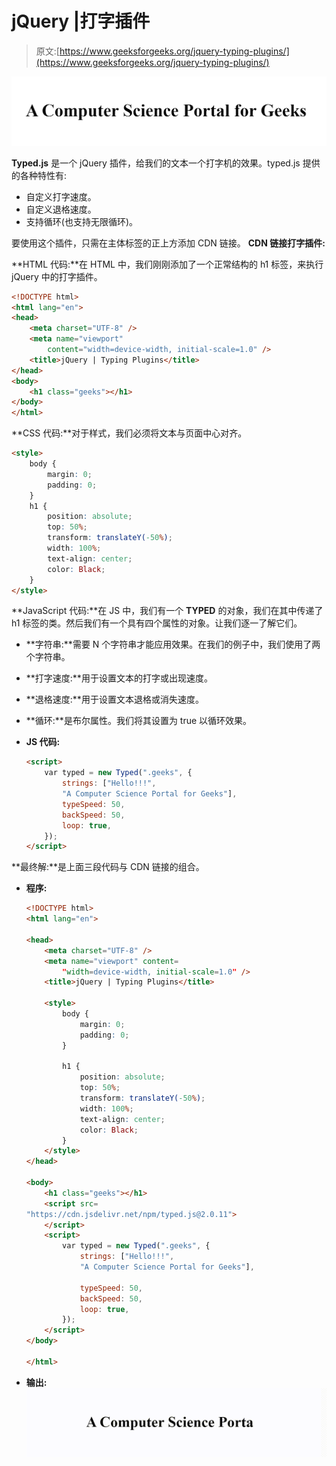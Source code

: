 # jQuery |打字插件

> 原文:[https://www.geeksforgeeks.org/jquery-typing-plugins/](https://www.geeksforgeeks.org/jquery-typing-plugins/)

![](img/ebe9385079308a47d09306deddd4cd93.png)

**Typed.js** 是一个 jQuery 插件，给我们的文本一个打字机的效果。typed.js 提供的各种特性有:

*   自定义打字速度。
*   自定义退格速度。
*   支持循环(也支持无限循环)。

要使用这个插件，只需在主体标签的正上方添加 CDN 链接。
**CDN 链接打字插件:**

**HTML 代码:**在 HTML 中，我们刚刚添加了一个正常结构的 h1 标签，来执行 jQuery 中的打字插件。

```html
<!DOCTYPE html>
<html lang="en">
<head>
    <meta charset="UTF-8" />
    <meta name="viewport"
        content="width=device-width, initial-scale=1.0" />
    <title>jQuery | Typing Plugins</title>
</head>
<body>
    <h1 class="geeks"></h1>
</body>
</html>                    
```

**CSS 代码:**对于样式，我们必须将文本与页面中心对齐。

```html
<style>
    body {
        margin: 0;
        padding: 0;
    }
    h1 {
        position: absolute;
        top: 50%;
        transform: translateY(-50%);
        width: 100%;
        text-align: center;
        color: Black;
    }
</style>
```

**JavaScript 代码:**在 JS 中，我们有一个 **TYPED** 的对象，我们在其中传递了 h1 标签的类。然后我们有一个具有四个属性的对象。让我们逐一了解它们。

*   **字符串:**需要 N 个字符串才能应用效果。在我们的例子中，我们使用了两个字符串。
*   **打字速度:**用于设置文本的打字或出现速度。
*   **退格速度:**用于设置文本退格或消失速度。
*   **循环:**是布尔属性。我们将其设置为 true 以循环效果。
*   **JS 代码:**

    ```html
    <script>
        var typed = new Typed(".geeks", {
            strings: ["Hello!!!", 
            "A Computer Science Portal for Geeks"],
            typeSpeed: 50,
            backSpeed: 50,
            loop: true,
        });
    </script>
    ```

**最终解:**是上面三段代码与 CDN 链接的组合。

*   **程序:**

    ```html
    <!DOCTYPE html>
    <html lang="en">

    <head>
        <meta charset="UTF-8" />
        <meta name="viewport" content=
            "width=device-width, initial-scale=1.0" />
        <title>jQuery | Typing Plugins</title>

        <style>
            body {
                margin: 0;
                padding: 0;
            }

            h1 {
                position: absolute;
                top: 50%;
                transform: translateY(-50%);
                width: 100%;
                text-align: center;
                color: Black;
            }
        </style>
    </head>

    <body>
        <h1 class="geeks"></h1>
        <script src=
    "https://cdn.jsdelivr.net/npm/typed.js@2.0.11">
        </script>
        <script>
            var typed = new Typed(".geeks", {
                strings: ["Hello!!!",
                "A Computer Science Portal for Geeks"],

                typeSpeed: 50,
                backSpeed: 50,
                loop: true,
            });
        </script>
    </body>

    </html>                       
    ```

*   **输出:**
    ![](img/1f30011f6c1bea8ce1ffe5cc8d09e727.png)